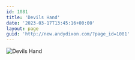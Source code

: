 ```yaml
---
id: 1081
title: 'Devils Hand'
date: '2023-03-17T13:45:16+00:00'
layout: page
guid: 'http://new.andydixon.com/?page_id=1081'
---
```


![Devils Hand](https://i0.wp.com/assets.g8x2.ldn.idrivee2-23.com/posters/Devils%20Hand%2001.jpg?w=1200&ssl=1 "Devils Hand")